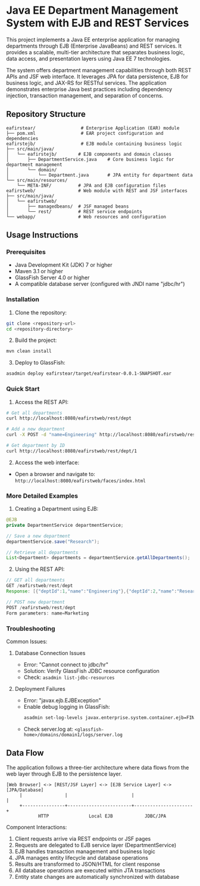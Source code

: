 # Java EE Department Management System with EJB and REST Services

This project implements a Java EE enterprise application for managing departments through EJB (Enterprise JavaBeans) and REST services. It provides a scalable, multi-tier architecture that separates business logic, data access, and presentation layers using Java EE 7 technologies.

The system offers department management capabilities through both REST APIs and JSF web interface. It leverages JPA for data persistence, EJB for business logic, and JAX-RS for RESTful services. The application demonstrates enterprise Java best practices including dependency injection, transaction management, and separation of concerns.

## Repository Structure
```
eafirstear/                 # Enterprise Application (EAR) module
├── pom.xml                 # EAR project configuration and dependencies
eafirstejb/                 # EJB module containing business logic
├── src/main/java/         
│   └── eafirstejb/        # EJB components and domain classes
│       ├── DepartmentService.java    # Core business logic for department management
│       └── domain/
│           └── Department.java       # JPA entity for department data
└── src/main/resources/    
    └── META-INF/          # JPA and EJB configuration files
eafirstweb/                # Web module with REST and JSF interfaces
├── src/main/java/
│   └── eafirstweb/
│       ├── managedbeans/  # JSF managed beans
│       └── rest/          # REST service endpoints
└── webapp/                # Web resources and configuration
```

## Usage Instructions
### Prerequisites
- Java Development Kit (JDK) 7 or higher
- Maven 3.1 or higher
- GlassFish Server 4.0 or higher
- A compatible database server (configured with JNDI name "jdbc/hr")

### Installation

1. Clone the repository:
```bash
git clone <repository-url>
cd <repository-directory>
```

2. Build the project:
```bash
mvn clean install
```

3. Deploy to GlassFish:
```bash
asadmin deploy eafirstear/target/eafirstear-0.0.1-SNAPSHOT.ear
```

### Quick Start

1. Access the REST API:
```bash
# Get all departments
curl http://localhost:8080/eafirstweb/rest/dept

# Add a new department
curl -X POST -d "name=Engineering" http://localhost:8080/eafirstweb/rest/dept

# Get department by ID
curl http://localhost:8080/eafirstweb/rest/dept/1
```

2. Access the web interface:
- Open a browser and navigate to: `http://localhost:8080/eafirstweb/faces/index.html`

### More Detailed Examples

1. Creating a Department using EJB:
```java
@EJB
private DepartmentService departmentService;

// Save a new department
departmentService.save("Research");

// Retrieve all departments
List<Department> departments = departmentService.getAllDepartments();
```

2. Using the REST API:
```java
// GET all departments
GET /eafirstweb/rest/dept
Response: [{"deptId":1,"name":"Engineering"},{"deptId":2,"name":"Research"}]

// POST new department
POST /eafirstweb/rest/dept
Form parameters: name=Marketing
```

### Troubleshooting

Common Issues:
1. Database Connection Issues
   - Error: "Cannot connect to jdbc/hr"
   - Solution: Verify GlassFish JDBC resource configuration
   - Check: `asadmin list-jdbc-resources`

2. Deployment Failures
   - Error: "javax.ejb.EJBException"
   - Enable debug logging in GlassFish:
     ```bash
     asadmin set-log-levels javax.enterprise.system.container.ejb=FINEST
     ```
   - Check server.log at: `<glassfish-home>/domains/domain1/logs/server.log`

## Data Flow
The application follows a three-tier architecture where data flows from the web layer through EJB to the persistence layer.

```ascii
[Web Browser] <-> [REST/JSF Layer] <-> [EJB Service Layer] <-> [JPA/Database]
     |                |                        |                      |
     +----------------+------------------------+----------------------+
            HTTP               Local EJB            JDBC/JPA
```

Component Interactions:
1. Client requests arrive via REST endpoints or JSF pages
2. Requests are delegated to EJB service layer (DepartmentService)
3. EJB handles transaction management and business logic
4. JPA manages entity lifecycle and database operations
5. Results are transformed to JSON/HTML for client response
6. All database operations are executed within JTA transactions
7. Entity state changes are automatically synchronized with database